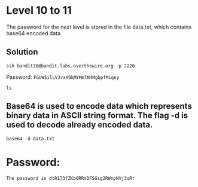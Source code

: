 # Level 10 to 11

The password for the next level is stored in the file data.txt, which contains base64 encoded data

## Solution

```
ssh bandit10@bandit.labs.overthewire.org -p 2220
```

Password: `FGUW5ilLVJrxX9kMYMmlN4MgbpfMiqey`

```
ls
```
## Base64 is used to encode data which represents binary data in ASCII string format. The flag -d is used to decode already encoded data.
```
base64 -d data.txt
```

# Password: 
```
The password is dtR173fZKb0RRsDFSGsg2RWnpNVj3qRr
```